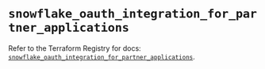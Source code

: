 # `snowflake_oauth_integration_for_partner_applications`

Refer to the Terraform Registry for docs: [`snowflake_oauth_integration_for_partner_applications`](https://registry.terraform.io/providers/snowflakedb/snowflake/2.2.0/docs/resources/oauth_integration_for_partner_applications).
